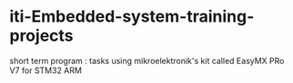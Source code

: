 # iti-Embedded-system-training-projects
short term program :  tasks 
using mikroelektronik's kit  called EasyMX PRo V7 for STM32 ARM

